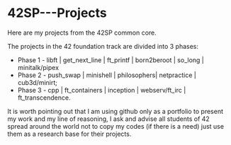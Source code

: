 # 42SP---Projects
Here are my projects from the 42SP common core.

The projects in the 42 foundation track are divided into 3 phases:
- Phase 1 - libft | get_next_line | ft_printf | born2beroot | so_long | minitalk/pipex
- Phase 2 - push_swap | minishell | philosophers| netpractice | cub3d/minirt;
- Phase 3 - cpp | ft_containers | inception | webserv/ft_irc | ft_transcendence.

It is worth pointing out that I am using github only as a portfolio to present my work and my line of reasoning, I ask and advise all students of 42 spread around the world not to copy my codes (if there is a need) just use them as a research base for their projects.
